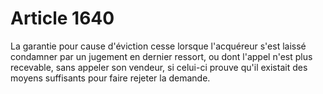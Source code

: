 # Article 1640

La garantie pour cause d'éviction cesse lorsque l'acquéreur s'est laissé condamner par un jugement en dernier ressort, ou dont l'appel n'est plus recevable, sans appeler son vendeur, si celui-ci prouve qu'il existait des moyens suffisants pour faire rejeter la demande.